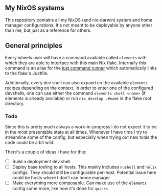 ## My NixOS systems
This repository contains all my NixOS (and nix-darwin) system and home manager configurations.
It's not meant to be deployable by anyone other than me, but just as a reference for others.

## General principles
Every wheels user will have a command available called `elements` with which they
are able to interface with this main Nix flake. Internally this command is an alias
for the [just command runner][just] which automatically links to the flake's Justfile.

Additionally, every dev shell can also expand on the available `elements` recipes
depending on the context. In order to enter one of the configured devshells, one
can use either the command `elements shell <name>` (if elements is already
available) or run `nix develop .#name` in the flake root directory.

### Todo
Since this is pretty much always a work-in-progress I do not expect it to be in the
most presentable state at all times. Whenever I have time I try to streamline some of
the config, but especially when trying out new tools the code could be a bit wild.

There's a couple of ideas I have for this:
- [ ] Build a deployment dev shell
- [ ] Deploy base tooling to all hosts. This mainly includes `nushell` and `helix` configs. They should still be configurable per-host. Potential issue here could be hosts where I don't use home manager
- [ ] Make everything more composable. Can make use of the `elements` config some more, like how it's done for `quirks`

[just]: https://github.com/casey/just
